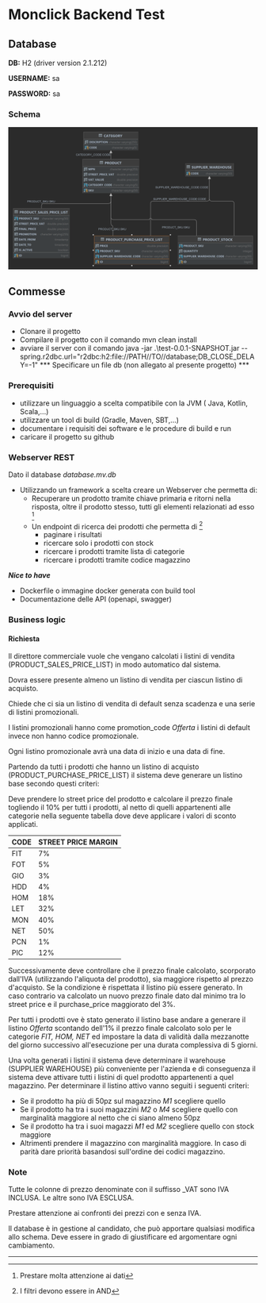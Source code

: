 # Monclick Backend Test

## Database

**DB:** H2 (driver version 2.1.212)

**USERNAME:** sa

**PASSWORD:** sa

### Schema

![alt text](db_shema.png "Title")

## Commesse

### Avvio del server

- Clonare il progetto 
- Compilare il progetto con il comando mvn clean install
- avviare il server con il comando java -jar .\test-0.0.1-SNAPSHOT.jar --spring.r2dbc.url="r2dbc:h2:file://PATH//TO//database;DB_CLOSE_DELAY=-1"
*** Specificare un file db (non allegato al presente progetto) ***

### Prerequisiti

- utilizzare un linguaggio a scelta compatibile con la JVM ( Java, Kotlin, Scala,...)
- utilizzare un tool di build (Gradle, Maven, SBT,...)
- documentare i requisiti dei software e le procedure di build e run
- caricare il progetto su github

### Webserver REST

Dato il database  *database.mv.db*
* Utilizzando un framework a scelta creare un Webserver che permetta di:
    * Recuperare un prodotto tramite chiave primaria e ritorni nella risposta, oltre il prodotto stesso, tutti gli elementi relazionati ad esso   [^1]
    * Un endpoint di ricerca dei prodotti che permetta di [^2]
        * paginare i risultati
        * ricercare solo i prodotti con stock
        * ricercare i prodotti tramite lista di categorie
        * ricercare i prodotti tramite codice magazzino

***Nice to have***

- Dockerfile o immagine docker generata con build tool 
- Documentazione delle API (openapi, swagger)

### Business logic

#### Richiesta

Il direttore commerciale vuole che vengano calcolati i listini di vendita (PRODUCT_SALES_PRICE_LIST) in modo automatico dal sistema.

Dovra essere presente almeno un listino di vendita per ciascun listino di acquisto.

Chiede che ci sia un listino di vendita di default senza scadenza e una serie di listini promozionali.

I listini promozionali hanno come promotion_code *Offerta* i listini di default invece non hanno codice promozionale.

Ogni listino promozionale avrà una data di inizio e una data di fine.
 
Partendo da tutti i prodotti che hanno un listino di acquisto (PRODUCT_PURCHASE_PRICE_LIST) il sistema deve generare un listino base secondo questi criteri:

Deve prendere lo street price del prodotto e calcolare il prezzo finale togliendo il 10% per tutti i prodotti, al netto di quelli appartenenti alle categorie nella seguente tabella dove deve applicare i valori di sconto applicati.

| CODE | STREET PRICE MARGIN |
| :--- | :-- |
| FIT | 7% |
| FOT | 5% |
| GIO | 3% |
| HDD | 4% |
| HOM | 18% |
| LET | 32% |
| MON | 40% |
| NET | 50% |
| PCN | 1% |
| PIC | 12% |

Successivamente deve controllare che il prezzo finale calcolato, scorporato dall'IVA (utilizzando l'aliquota del prodotto), sia maggiore rispetto al prezzo d'acquisto. 
Se la condizione è rispettata il listino più essere generato. In caso contrario va calcolato un nuovo prezzo finale dato dal minimo tra lo street price e il purchase_price maggiorato del 3%.

Per tutti i prodotti ove è stato generato il listino base andare a generare il listino *Offerta* scontando dell'1% il prezzo finale calcolato solo per le categorie *FIT, HOM, NET* ed impostare la data di validità dalla mezzanotte del giorno successivo all'esecuzione per una durata complessiva di 5 giorni.

Una volta generati i listini il sistema deve determinare il warehouse (SUPPLIER WAREHOUSE) più conveniente per l'azienda e di conseguenza il sistema deve attivare tutti i listini di quel prodotto appartenenti a quel magazzino.
Per determinare il listino attivo vanno seguiti i seguenti criteri:
- Se il prodotto ha più di 50pz sul magazzino *M1* scegliere quello
- Se il prodotto ha tra i suoi magazzini *M2* o *M4* scegliere quello con marginalità maggiore al netto che ci siano almeno 50pz
- Se il prodotto ha tra i suoi magazzi *M1* ed *M2* scegliere quello con stock maggiore
- Altrimenti prendere il magazzino con marginalità maggiore. In caso di parità dare priorità basandosi sull'ordine dei codici magazzino.



### Note
Tutte le colonne di prezzo denominate con il suffisso _VAT sono IVA INCLUSA. Le altre sono IVA ESCLUSA.

Prestare attenzione ai confronti dei prezzi con e senza IVA.

Il database è in gestione al candidato, che può apportare  qualsiasi modifica allo schema. 
Deve essere in grado di giustificare ed argomentare ogni cambiamento.

___________________


[^1]: Prestare molta attenzione ai dati

[^2]: I filtri devono essere in AND
